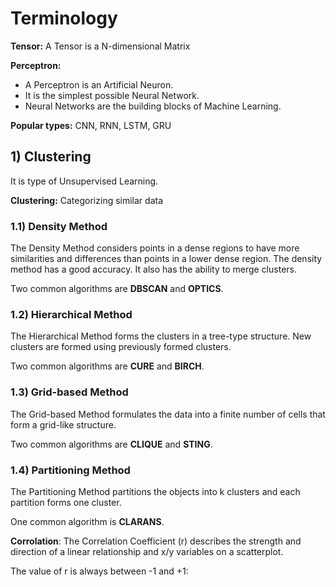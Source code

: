 # Terminology

**Tensor:** A Tensor is a N-dimensional Matrix

**Perceptron:**

- A Perceptron is an Artificial Neuron.
- It is the simplest possible Neural Network.
- Neural Networks are the building blocks of Machine Learning.

**Popular types:** CNN, RNN, LSTM, GRU

## 1) Clustering

It is type of Unsupervised Learning.

**Clustering:** Categorizing similar data

### 1.1) Density Method

The Density Method considers points in a dense regions to have more similarities and differences than points in a lower dense region. The density method has a good accuracy. It also has the ability to merge clusters.

Two common algorithms are **DBSCAN** and **OPTICS**.

### 1.2) Hierarchical Method

The Hierarchical Method forms the clusters in a tree-type structure. New clusters are formed using previously formed clusters.

Two common algorithms are **CURE** and **BIRCH**.

### 1.3) Grid-based Method

The Grid-based Method formulates the data into a finite number of cells that form a grid-like structure.

Two common algorithms are **CLIQUE** and **STING**.

### 1.4) Partitioning Method

The Partitioning Method partitions the objects into k clusters and each partition forms one cluster.

One common algorithm is **CLARANS**.

**Corrolation**: The Correlation Coefficient (r) describes the strength and direction of a linear relationship and x/y variables on a scatterplot.

The value of r is always between -1 and +1:
